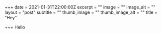 +++
date = 2021-01-31T22:00:00Z
excerpt = ""
image = ""
image_alt = ""
layout = "post"
subtitle = ""
thumb_image = ""
thumb_image_alt = ""
title = "Hey"

+++
Hello